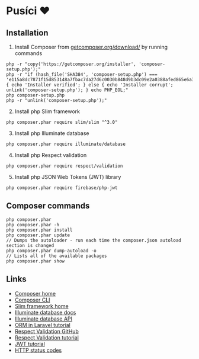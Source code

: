 # Pusíci :heart:

## Installation

1. Install Composer from [getcomposer.org/download/](https://getcomposer.org/download/) by running commands

  ```
php -r "copy('https://getcomposer.org/installer', 'composer-setup.php');"
php -r "if (hash_file('SHA384', 'composer-setup.php') === 'e115a8dc7871f15d853148a7fbac7da27d6c0030b848d9b3dc09e2a0388afed865e6a3d6b3c0fad45c48e2b5fc1196ae') { echo 'Installer verified'; } else { echo 'Installer corrupt'; unlink('composer-setup.php'); } echo PHP_EOL;"
php composer-setup.php
php -r "unlink('composer-setup.php');"
  ```

2. Install php Slim framework

  ```
php composer.phar require slim/slim "^3.0"
  ```

3. Install php Illuminate database

  ```
php composer.phar require illuminate/database
  ```

4. Install php Respect validation

  ```
php composer.phar require respect/validation
  ```

5. Install php JSON Web Tokens (JWT) library

  ```
php composer.phar require firebase/php-jwt
  ```

## Composer commands

```
php composer.phar
php composer.phar -h
php composer.phar install
php composer.phar update
// Dumps the autoloader - run each time the composer.json autoload section is changed
php composer.phar dump-autoload -o
// Lists all of the available packages
php composer.phar show
```

## Links

- [Composer home](https://getcomposer.org/)
- [Composer CLI](https://getcomposer.org/doc/03-cli.md)
- [Slim framework home](http://www.slimframework.com/)
- [Illuminate database docs](https://laravel.com/docs/5.3/database)
- [Illuminate database API](https://laravel.com/api/5.3/Illuminate/Database.html)
- [ORM in Laravel tutorial](https://scotch.io/tutorials/a-guide-to-using-eloquent-orm-in-laravel)
- [Respect Validation GitHub](https://github.com/Respect/Validation)
- [Respect Validation tutorial](https://www.sitepoint.com/validating-your-data-with-respect-validation/)
- [JWT tutorial](https://www.sitepoint.com/php-authorization-jwt-json-web-tokens/)
- [HTTP status codes](https://en.wikipedia.org/wiki/List_of_HTTP_status_codes)
